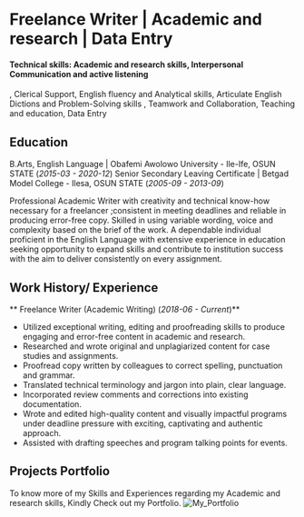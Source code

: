 # Freelance Writer | Academic and research | Data Entry 

#### Technical skills: Academic and research skills, Interpersonal Communication and active listening
, Clerical Support, English fluency and Analytical skills, Articulate English Dictions and Problem-Solving skills , Teamwork and Collaboration, Teaching and education, Data Entry

## Education
B.Arts, English Language | Obafemi Awolowo University - Ile-Ife, OSUN STATE (_2015-03 - 2020-12_)
Senior Secondary Leaving Certificate | Betgad Model College - Ilesa, OSUN STATE (_2005-09 - 2013-09_)

Professional Academic Writer with creativity and technical know-how necessary for a freelancer ;consistent in meeting deadlines and reliable in producing error-free copy. Skilled in using variable wording, voice and complexity based on the brief of the work. A dependable individual proficient in the English Language with extensive experience in education seeking opportunity to expand skills and contribute to institution success with the aim to deliver consistently on every assignment. 

## Work History/ Experience
** Freelance Writer (Academic Writing) (_2018-06 - Current_)**
- Utilized exceptional writing, editing and proofreading skills to produce engaging and error-free content in academic and research.
- Researched and wrote original and unplagiarized content for case studies and assignments.
- Proofread copy written by colleagues to correct spelling, punctuation and grammar.
- Translated technical terminology and jargon into plain, clear language.
- Incorporated review comments and corrections into existing documentation.
- Wrote and edited high-quality content and visually impactful programs under deadline pressure with exciting, captivating and authentic approach.
- Assisted with drafting speeches and program talking points for events.

## Projects Portfolio
To know more of my Skills and Experiences regarding my Academic and research skills, Kindly Check out my Portfolio.
![My_Portfolio](https://docs.google.com/document/d/10XViQFrDnZiv6bPSj6sFJkNs5WZSgl_QPBDIBdXcCfw/edit?usp=sharing)
